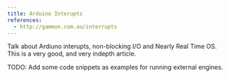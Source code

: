```yaml
---
title: Arduino Interupts
references:
  - http://gammon.com.au/interrupts
---
```


Talk about Ardiuno interupts, non-blocking I/O and Nearly Real Time
OS.  This is a very good, and very indepth article.

TODO: Add some code snippets as examples for running external
engines. 
